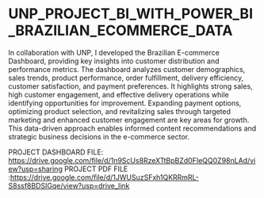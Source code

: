 # UNP_PROJECT_BI_WITH_POWER_BI_BRAZILIAN_ECOMMERCE_DATA
In collaboration with UNP, I developed the Brazilian E-commerce Dashboard, providing key insights into customer distribution and performance metrics. The dashboard analyzes customer demographics, sales trends, product performance, order fulfillment, delivery efficiency, customer satisfaction, and payment preferences. It highlights strong sales, high customer engagement, and effective delivery operations while identifying opportunities for improvement. Expanding payment options, optimizing product selection, and revitalizing sales through targeted marketing and enhanced customer engagement are key areas for growth. This data-driven approach enables informed content recommendations and strategic business decisions in the 
e-commerce sector.

PROJECT DASHBOARD FILE: https://drive.google.com/file/d/1n9ScUs8RzeXTtBpBZd0FIeQQ0Z98nLAd/view?usp=sharing
PROJECT PDF FILE :https://drive.google.com/file/d/1JWUSuzSFxh1QKRRmRL-S8ssf8BDSIGqe/view?usp=drive_link








